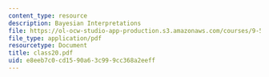 ```yaml
---
content_type: resource
description: Bayesian Interpretations
file: https://ol-ocw-studio-app-production.s3.amazonaws.com/courses/9-520-statistical-learning-theory-and-applications-spring-2003/e8eeb7c0cd1590a63c999cc368a2eeff_class20.pdf
file_type: application/pdf
resourcetype: Document
title: class20.pdf
uid: e8eeb7c0-cd15-90a6-3c99-9cc368a2eeff
---
```

